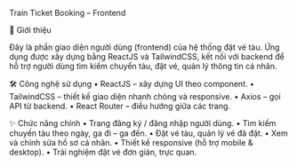 Train Ticket Booking – Frontend

📖 Giới thiệu

Đây là phần giao diện người dùng (frontend) của hệ thống đặt vé tàu. Ứng dụng được xây dựng bằng ReactJS và TailwindCSS, kết nối với backend để hỗ trợ người dùng tìm kiếm chuyến tàu, đặt vé, quản lý thông tin cá nhân.

🛠️ Công nghệ sử dụng
	•	ReactJS – xây dựng UI theo component.
	•	TailwindCSS – thiết kế giao diện nhanh chóng và responsive.
	•	Axios – gọi API từ backend.
	•	React Router – điều hướng giữa các trang.

✨ Chức năng chính
	•	Trang đăng ký / đăng nhập người dùng.
	•	Tìm kiếm chuyến tàu theo ngày, ga đi – ga đến.
	•	Đặt vé tàu, quản lý vé đã đặt.
	•	Xem và chỉnh sửa hồ sơ cá nhân.
	•	Thiết kế responsive (hỗ trợ mobile & desktop).
	•	Trải nghiệm đặt vé đơn giản, trực quan.
